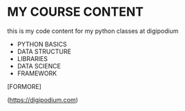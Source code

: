 # MY COURSE CONTENT 
this is my code content for my python classes at digipodium 
 - PYTHON BASICS 
 - DATA STRUCTURE 
 - LIBRARIES
 - DATA SCIENCE 
 - FRAMEWORK 
  
  [FORMORE]
  
  (https://digipodium.com)
